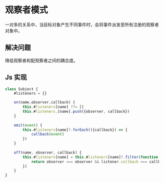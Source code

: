 # 观察者模式
一对多的关系中，当目标对象产生不同事件时，会将事件派发至所有注册的观察者对象中。
## 解决问题
降低观察者和配观察者之间的耦合度。
## Js 实现
~~~javascript
class Subject {
    #listeners = {}

    on(name,observer,callback) {
        this.#listeners[name] ??= []
        this.#listeners.[name].push({observer, callback})
    }
    
    emit(event) {
        this.#listeners[name]?.forEach(({callback}) => {
            callback(event)
        })
    }
    
    off(name, observer, callback) {
        this.#listeners[name] = this.#listeners[name]?.filter(function ({observer, callback}) {
            return observer === observer && listener.callback === callback
        })
    }
}
~~~